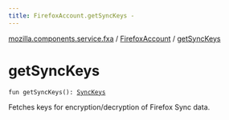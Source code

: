 ```yaml
---
title: FirefoxAccount.getSyncKeys - 
---
```


[mozilla.components.service.fxa](../index.html) / [FirefoxAccount](index.html) / [getSyncKeys](./get-sync-keys.html)

# getSyncKeys

`fun getSyncKeys(): `[`SyncKeys`](../-sync-keys/index.html)

Fetches keys for encryption/decryption of Firefox Sync data.

